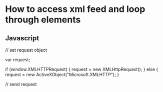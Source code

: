 How to access xml feed and loop through elements
================================================

Javascript
----------

// set request object

var request;

if (window.XMLHTTPRequest) {
request = new XMLHttpRequest();
} else {
request = new ActiveXObject("Microsoft.XMLHTTP");
}

// send request




